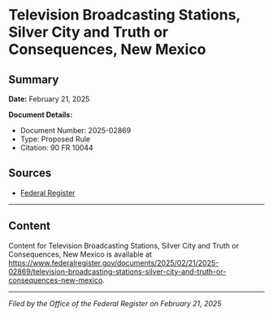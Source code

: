 # Television Broadcasting Stations, Silver City and Truth or Consequences, New Mexico

## Summary

**Date:** February 21, 2025

**Document Details:**
- Document Number: 2025-02869
- Type: Proposed Rule
- Citation: 90 FR 10044

## Sources
- [Federal Register](https://www.federalregister.gov/documents/2025/02/21/2025-02869/television-broadcasting-stations-silver-city-and-truth-or-consequences-new-mexico)

---

## Content

Content for Television Broadcasting Stations, Silver City and Truth or Consequences, New Mexico is available at https://www.federalregister.gov/documents/2025/02/21/2025-02869/television-broadcasting-stations-silver-city-and-truth-or-consequences-new-mexico.

---

*Filed by the Office of the Federal Register on February 21, 2025*
